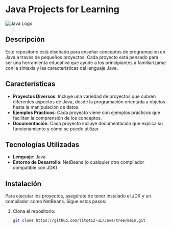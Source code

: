 # Java Projects for Learning

![Java Logo](https://imgs.search.brave.com/ET0S7tvlvtwcQz_q6MV7V79QBhgihBgx6YxvezMiCQg/rs:fit:500:0:0:0/g:ce/aHR0cHM6Ly8xMDAw/bWFyY2FzLm5ldC93/cC1jb250ZW50L3Vw/bG9hZHMvMjAyMC8x/MS9KYXZhLUxvZ28t/MTk5Ni02MDB4NDI5/LmpwZw)

## Descripción

Este repositorio está diseñado para enseñar conceptos de programación en Java a través de pequeños proyectos. Cada proyecto está pensado para ser una herramienta educativa que ayude a los principiantes a familiarizarse con la sintaxis y las características del lenguaje Java.

## Características

- **Proyectos Diversos**: Incluye una variedad de proyectos que cubren diferentes aspectos de Java, desde la programación orientada a objetos hasta la manipulación de datos.
- **Ejemplos Prácticos**: Cada proyecto viene con ejemplos prácticos que facilitan la comprensión de los conceptos.
- **Documentación**: Cada proyecto incluye documentación que explica su funcionamiento y cómo se puede utilizar.

## Tecnologías Utilizadas

- **Lenguaje**: Java
- **Entorno de Desarrollo**: NetBeans (o cualquier otro compilador compatible con JDK)

## Instalación

Para ejecutar los proyectos, asegúrate de tener instalado el JDK y un compilador como NetBeans. Sigue estos pasos:

1. Clona el repositorio:
   ```bash
   git clone https://github.com/lito412-ui/Java/tree/main.git
